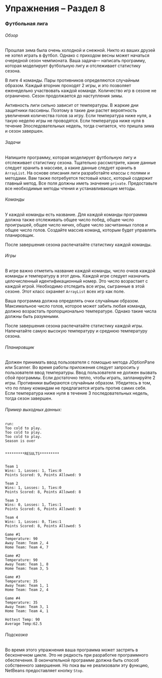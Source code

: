 # Упражнения – Раздел 8
### Футбольная лига
###### Обзор
Прошлая зима была очень холодной и снежной. Никто из ваших друзей не хотел играть в футбол. Однако с 
приходом весны может начаться очередной сезон чемпионата. Ваша задача— написать программу, которая 
моделирует футбольную лигу и отслеживает статистику сезона.

В лиге 4 команды. Пары противников определяются случайным образом. Каждый вторник проходят 2 игры, и это 
позволяет еженедельно участвовать каждой команде. Количество игр в сезоне не ограничено. Сезон продолжается 
до наступления зимы.

Активность лиги сильно зависит от температуры. В жаркие дни защитники пассивны. Поэтому в такие дни 
растет вероятность увеличения количества голов за игру. Если температура ниже нуля, а  такую неделю игры 
не проводятся. Если температура ниже нуля в течение 3последовательных недель, тогда считается, что пришла 
зима и сезон завершен.

###### Задачи
Напишите программу, которая моделирует футбольную лигу и отслеживает статистику сезона. Тщательно 
рассмотрите, какие данные следует хранить в массиве, а какие данные следует хранить в `ArrayList`. На 
основе описания лиги разработайте классы с полями и методами. Вам также потребуется тестовый класс, 
который содержит главный метод. Все поля должны иметь значение `private`. Предоставьте все необходимые 
методы чтения и устанавливающие методы.

###### Команды
У каждой команды есть название. Для каждой команды программа должна также отслеживать общее число побед, 
общее число проигрышей, общее число ничих, общее число засчитанных голов и общее число голов. Создайте 
массив команд, которым будет управлять планировщик.

После завершения сезона распечатайте статистику каждой команды.

###### Игры
В игре важно отметить название каждой команды, число очков каждой команды и температуру в этот день. 
Каждой игре следует назначить целочисленный идентификационный номер. Это число возрастает с каждой игрой. 
Необходимо отследить все игры, сыгранные в этой сезоне. Этот класс охраняет `ArrayList` всех игр как поле.

Ваша программа должна определять очки случайным образом. Максимальное число голов, которое может забить 
любая команда, должно возрастать пропорционально температуре. Однако такие числа должны быть разумными.

После завершения сезона распечатайте статистику каждой игры. Напечатайте самую высокую температуру и 
среднюю температуру сезона.

###### Планировщик
Должен принимать ввод пользователя с помощью метода JOptionPane или Scanner. Во время работы приложения 
следует запросить у пользователя ввод температуры. Ввод пользователя не должен вызвать сбой программы. 
Если достаточно тепло, чтобы играть, запланируйте 2 игры. Противники выбираются случайным образом. 
Убедитесь в том, что по плану командам не предлагается играть против самих себя. Если температура ниже 
нуля в течение 3 последовательных недель, тогда сезон завершен.

###### Пример выходных данных:
~~~~
run:
Too cold to play.
Too cold to play.
Too cold to play. 
Season is over 


*********RESULTS*********


Team 1
Wins: 1, Losses: 1, Ties:0
Points Scored: 9, Points Allowed: 9

Team 2
Wins: 1, Losses: 1, Ties:0
Points Scored: 8, Points Allowed: 8

Team 3
Wins: 0, Losses: 1, Ties:1
Points Scored: 6, Points Allowed: 9 

Team 4
Wins: 1, Losses: 0, Ties:1
Points Scored: 8, Points Allowed: 5

Game #1
Temperature: 90
Away Team: Team 2, 4
Home Team: Team 4, 7

Game #2
Temperature: 90
Away Team: Team 1, 8
Home Team: Team 3, 5

Game #3
Temperature: 35
Away Team: Team 1, 1
Home Team: Team 2, 4

Game #4
Temperature: 35
Away Team: Team 3, 1
Home Team: Team 4, 1

Hottest Temp: 90
Average Temp:62.5
~~~~

###### Подсказка
Во время этого упражнения ваша программа может застрять в бесконечном цикле. Это не редкость при 
разработке программного обеспечения. В окончательной программе должна быть способ собственного завершения. 
Но пока вы не реализовали эту функцию, NetBeans предоставляет кнопку `Stop`.
